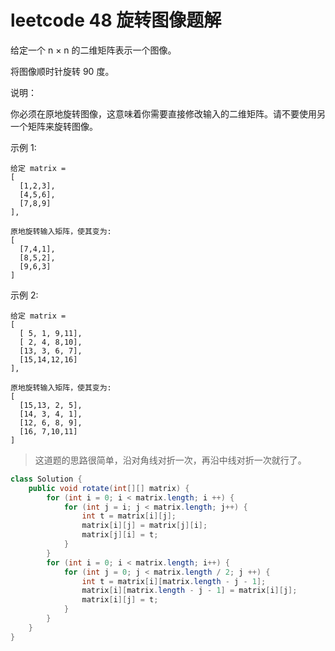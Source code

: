 # leetcode 48 旋转图像题解
给定一个 n × n 的二维矩阵表示一个图像。

将图像顺时针旋转 90 度。

说明：

你必须在原地旋转图像，这意味着你需要直接修改输入的二维矩阵。请不要使用另一个矩阵来旋转图像。

示例 1:
```
给定 matrix = 
[
  [1,2,3],
  [4,5,6],
  [7,8,9]
],

原地旋转输入矩阵，使其变为:
[
  [7,4,1],
  [8,5,2],
  [9,6,3]
]
```
示例 2:
```
给定 matrix =
[
  [ 5, 1, 9,11],
  [ 2, 4, 8,10],
  [13, 3, 6, 7],
  [15,14,12,16]
], 

原地旋转输入矩阵，使其变为:
[
  [15,13, 2, 5],
  [14, 3, 4, 1],
  [12, 6, 8, 9],
  [16, 7,10,11]
]
```

> 这道题的思路很简单，沿对角线对折一次，再沿中线对折一次就行了。

``` java
class Solution {
    public void rotate(int[][] matrix) {
        for (int i = 0; i < matrix.length; i ++) {
            for (int j = i; j < matrix.length; j++) {
                int t = matrix[i][j];
                matrix[i][j] = matrix[j][i];
                matrix[j][i] = t;
            }
        }
        for (int i = 0; i < matrix.length; i++) {
            for (int j = 0; j < matrix.length / 2; j ++) {
                int t = matrix[i][matrix.length - j - 1];
                matrix[i][matrix.length - j - 1] = matrix[i][j];
                matrix[i][j] = t;
            }
        }
    }
}
```